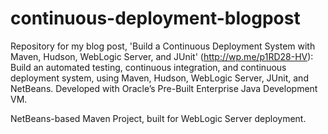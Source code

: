 continuous-deployment-blogpost
==============================


Repository for my blog post, 'Build a Continuous Deployment System with Maven, Hudson, WebLogic Server, and JUnit' (http://wp.me/p1RD28-HV): 
Build an automated testing, continuous integration, and continuous deployment system, using Maven, Hudson, WebLogic Server, JUnit, and NetBeans. Developed with Oracle’s Pre-Built Enterprise Java Development VM.

NetBeans-based Maven Project, built for WebLogic Server deployment.
